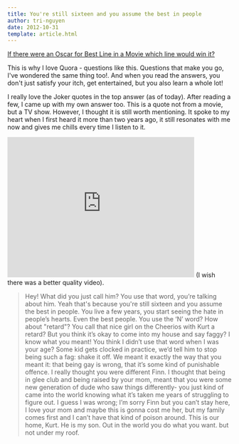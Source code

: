 ```yaml
---
title: You're still sixteen and you assume the best in people
author: tri-nguyen
date: 2012-10-31
template: article.html
---
```


[If there were an Oscar for Best Line in a Movie which line would win it?](http://www.quora.com/If-there-were-an-Oscar-for-Best-Line-in-a-Movie-which-line-would-win-it)

This is why I love Quora - questions like this. Questions that make you go, I've wondered the same thing too!. And when you read the answers, you don't just satisfy your itch, get entertained, but you also learn a whole lot!

<span class="more"></span>

I really love the Joker quotes in the top answer (as of today). After reading a few, I came up with my own answer too. This is a quote not from a movie, but a TV show. However, I thought it is still worth mentioning. It spoke to my heart when I first heard it more than two years ago, it still resonates with me now and gives me chills every time I listen to it.

<iframe src="http://www.youtube.com/embed/RpYH5ypy9ac?t=1m20s" frameborder="0" width="420" height="315"></iframe>
(I wish there was a better quality video).

>Hey! What did you just call him? You use that word, you’re talking about him. Yeah that's because you're still sixteen and you assume the best in people. You live a few years, you start seeing the hate in people’s hearts. Even the best people. You use the ‘N’ word? How about "retard"? You call that nice girl on the Cheerios with Kurt a retard? But you think it’s okay to come into my house and say faggy? I know what you meant! You think I didn’t use that word when I was your age? Some kid gets clocked in practice, we’d tell him to stop being such a fag: shake it off. We meant it exactly the way that you meant it: that being gay is wrong, that it’s some kind of punishable offence. I really thought you were different Finn. I thought that being in glee club and being raised by your mom, meant that you were some new generation of dude who saw things differently- you just kind of came into the world knowing what it’s taken me years of struggling to figure out. I guess I was wrong; I’m sorry Finn but you can’t stay here, I love your mom and maybe this is gonna cost me her, but my family comes first and I can’t have that kind of poison around. This is our home, Kurt. He is my son. Out in the world you do what you want. but not under my roof.